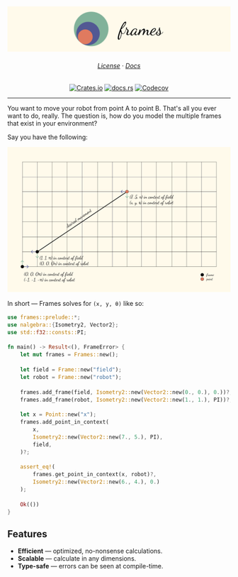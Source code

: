 ![Frames](./docs/assets/header-long.png)

<h6 align="center">
    <a href="./LICENSE.md">License</a>
  · <a href="https://docs.rs/frames">Docs</a>
</h6>

<p align="center">
    <a href="https://crates.io/crates/frames"><img alt="Crates.io" src="https://img.shields.io/crates/v/frames?color=81B29A&logoColor=D9E0EE&style=for-the-badge"></a>
    <a href="https://docs.rs/frames"><img alt="docs.rs" src="https://img.shields.io/docsrs/frames?color=525893&logoColor=D9E0EE&style=for-the-badge"></a>
    <a href="https://codecov.io/gh/wpilib-rs/frames"><img alt="Codecov" src="https://img.shields.io/codecov/c/github/wpilib-rs/frames?color=FFFAEB&style=for-the-badge&token=O04ZY3KQUF"></a>
</p>
<hr/>

You want to move your robot from point A to point B. That's all you ever want to do, really. The question is, how do you model the multiple frames that exist in your environment?

Say you have the following:

![Example figure](./docs/assets/fig-a.png)

In short — Frames solves for `(x, y, θ)` like so:

```rust
use frames::prelude::*;
use nalgebra::{Isometry2, Vector2};
use std::f32::consts::PI;

fn main() -> Result<(), FrameError> {
    let mut frames = Frames::new();

    let field = Frame::new("field");
    let robot = Frame::new("robot");

    frames.add_frame(field, Isometry2::new(Vector2::new(0., 0.), 0.))?;
    frames.add_frame(robot, Isometry2::new(Vector2::new(1., 1.), PI))?;

    let x = Point::new("x");
    frames.add_point_in_context(
        x,
        Isometry2::new(Vector2::new(7., 5.), PI),
        field,
    )?;

    assert_eq!(
        frames.get_point_in_context(x, robot)?,
        Isometry2::new(Vector2::new(6., 4.), 0.)
    );

    Ok(())
}
```

## Features

 * **Efficient** — optimized, no-nonsense calculations.
 * **Scalable** — calculate in any dimensions.
 * **Type-safe** — errors can be seen at compile-time.

